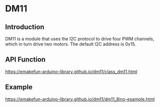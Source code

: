 # DM11

## Introduction

DM11 is a module that uses the I2C protocol to drive four PWM channels, which in turn drive two motors. The default I2C address is 0x15.

## API Function

<https://emakefun-arduino-library.github.io/dm11/class_dm11.html>

## Example

<https://emakefun-arduino-library.github.io/dm11/dm11_8ino-example.html>
